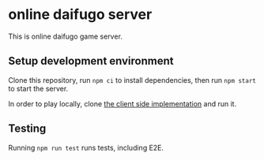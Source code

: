 # online daifugo server

This is online daifugo game server.

## Setup development environment

Clone this repository, run `npm ci` to install dependencies, then run `npm start` to start the server.

In order to play locally, clone [the client side implementation](https://github.com/yncat/dfg) and run it.

## Testing

Running `npm run test` runs tests, including E2E.
